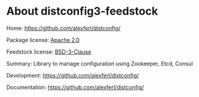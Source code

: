 # About distconfig3-feedstock

Home: https://github.com/alexferl/distconfig/

Package license: [Apache 2.0](https://github.com/alexferl/distconfig/blob/master/LICENSE)

Feedstock license: [BSD-3-Clause](https://github.com/AnacondaRecipes/distconfig3-feedstock/blob/main/LICENSE)

Summary: Library to manage configuration using Zookeeper, Etcd, Consul

Development: https://github.com/alexferl/distconfig/

Documentation: https://github.com/alexferl/distconfig/
